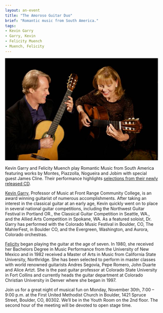 ```yaml
---
layout: an-event
title: "The Amoroso Guitar Duo"
brief: "Romantic music from South America."
tags:
- Kevin Garry
- Garry, Kevin
- Felicity Muench
- Muench, Felicity
---
```

![AmorosoGuitarDuo](/pics/20151130-AmorosoGuitarDuo.jpg)

Kevin Garry and Felicity Muench play Romantic Music from South America featuring works by Montes, Piazzolla, Nogueira and Jobim with special guest James Cline. Their performance highlights [selections from their newly released CD](https://music.apple.com/us/album/amoroso-guitar-duo/1066493757). 

[Kevin Garry](https://kevingarry.com/), Professor of Music at Front Range Community College, is an award winning guitarist of numerous accomplishments. After taking an interest in the classical guitar at an early age, Kevin quickly went on to place in several national guitar competitions, including the Northwest Guitar Festival in Portland OR., the Classical Guitar Competition in Seattle, WA., and the Allied Arts Competition in Spokane, WA. As a featured soloist, Dr. Garry has performed with the Colorado Music Festival in Boulder, CO, The MahlerFest, in Boulder CO, and the Evergreen, Washington, and Aurora, Colorado orchestras.

[Felicity](https://www.felicityguitar.com/) began playing the guitar at the age of seven. In 1980, she received her Bachelors Degree in Music Performance from the University of New Mexico and in 1982 received a Master of Arts in Music from California State University, Northridge. She has been selected to perform in master classes with world renowned guitarists Andres Segovia, Pepe Romero, John Duarte and Alice Artzt. She is the past guitar professor at Colorado State University in Fort Collins and currently heads the guitar department at Colorado Christian University in Denver where she began in 1997.

Join us for a great night of musical fun on Monday, November 30th, 7:00 – 9:00 p.m. at the First United Methodist Church in Boulder, 1421 Spruce Street, Boulder, CO, 80302. We’ll be in the Youth Room on the 2nd floor. The second hour of the meeting will be devoted to open stage time.
